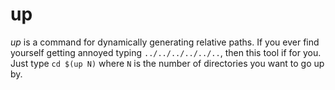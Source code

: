 # up
*up* is a command for dynamically generating relative paths. If you ever find yourself getting annoyed typing 
`../../../../../..`, then this tool if for you. Just type `cd $(up N)` where `N` is the number of directories you want to go up by.
